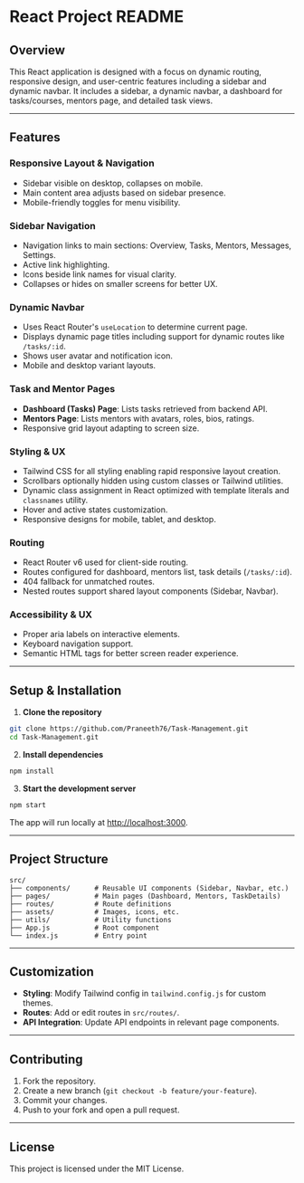 # React Project README

## Overview

This React application is designed with a focus on dynamic routing, responsive design, and user-centric features including a sidebar and dynamic navbar. It includes a sidebar, a dynamic navbar, a dashboard for tasks/courses, mentors page, and detailed task views.

---

## Features

### Responsive Layout & Navigation

- Sidebar visible on desktop, collapses on mobile.
- Main content area adjusts based on sidebar presence.
- Mobile-friendly toggles for menu visibility.

### Sidebar Navigation

- Navigation links to main sections: Overview, Tasks, Mentors, Messages, Settings.
- Active link highlighting.
- Icons beside link names for visual clarity.
- Collapses or hides on smaller screens for better UX.

### Dynamic Navbar

- Uses React Router's `useLocation` to determine current page.
- Displays dynamic page titles including support for dynamic routes like `/tasks/:id`.
- Shows user avatar and notification icon.
- Mobile and desktop variant layouts.

### Task and Mentor Pages

- **Dashboard (Tasks) Page**: Lists tasks retrieved from backend API.
- **Mentors Page**: Lists mentors with avatars, roles, bios, ratings.
- Responsive grid layout adapting to screen size.

### Styling & UX

- Tailwind CSS for all styling enabling rapid responsive layout creation.
- Scrollbars optionally hidden using custom classes or Tailwind utilities.
- Dynamic class assignment in React optimized with template literals and `classnames` utility.
- Hover and active states customization.
- Responsive designs for mobile, tablet, and desktop.

### Routing

- React Router v6 used for client-side routing.
- Routes configured for dashboard, mentors list, task details (`/tasks/:id`).
- 404 fallback for unmatched routes.
- Nested routes support shared layout components (Sidebar, Navbar).

### Accessibility & UX

- Proper aria labels on interactive elements.
- Keyboard navigation support.
- Semantic HTML tags for better screen reader experience.

---

## Setup & Installation

1. **Clone the repository**
```bash
git clone https://github.com/Praneeth76/Task-Management.git
cd Task-Management.git
```

2. **Install dependencies**
```bash
npm install
```

3. **Start the development server**
```bash
npm start
```
The app will run locally at [http://localhost:3000](http://localhost:3000).

---

## Project Structure

```
src/
├── components/      # Reusable UI components (Sidebar, Navbar, etc.)
├── pages/           # Main pages (Dashboard, Mentors, TaskDetails)
├── routes/          # Route definitions
├── assets/          # Images, icons, etc.
├── utils/           # Utility functions
├── App.js           # Root component
└── index.js         # Entry point
```

---

## Customization

- **Styling**: Modify Tailwind config in `tailwind.config.js` for custom themes.
- **Routes**: Add or edit routes in `src/routes/`.
- **API Integration**: Update API endpoints in relevant page components.

---

## Contributing

1. Fork the repository.
2. Create a new branch (`git checkout -b feature/your-feature`).
3. Commit your changes.
4. Push to your fork and open a pull request.

---

## License

This project is licensed under the MIT License.
